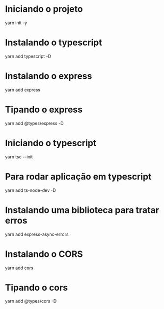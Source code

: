 # Iniciando o projeto 
yarn init -y

# Instalando o typescript
yarn add typescript -D

# Instalando o express
yarn add express

# Tipando o express
yarn add @types/express -D

# Iniciando o typescript
yarn tsc --init

# Para rodar aplicação em typescript
yarn add ts-node-dev -D

# Instalando uma biblioteca para tratar erros
yarn add express-async-errors

# Instalando o CORS
yarn add cors 

# Tipando o cors
yarn add @types/cors -D